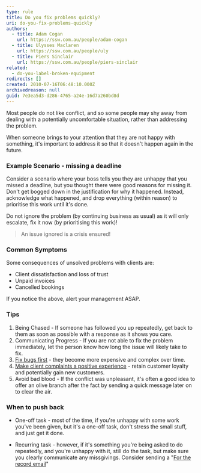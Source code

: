 ```yaml
---
type: rule
title: Do you fix problems quickly?
uri: do-you-fix-problems-quickly
authors:
  - title: Adam Cogan
    url: https://ssw.com.au/people/adam-cogan
  - title: Ulysses Maclaren
    url: https://ssw.com.au/people/uly
  - title: Piers Sinclair
    url: https://ssw.com.au/people/piers-sinclair
related:
  - do-you-label-broken-equipment
redirects: []
created: 2010-07-16T06:48:10.000Z
archivedreason: null
guid: 7e3ea5d3-d286-4765-a24e-16d7a260bd8d
---
```

Most people do not like conflict, and so some people may shy away from dealing with a potentially uncomfortable situation, rather than addressing the problem.

When someone brings to your attention that they are not happy with something, it's important to address it so that it doesn't happen again in the future. 

<!--endintro-->

### Example Scenario - missing a deadline

Consider a scenario where your boss tells you they are unhappy that you missed a deadline, but you thought there were good reasons for missing it. Don't get bogged down in the justification for why it happened. Instead, acknowledge what happened, and drop everything (within reason) to prioritise this work until it's done.

Do not ignore the problem (by continuing business as usual) as it will only escalate, fix it now (by prioritising this work)!

> An issue ignored is a crisis ensured!

### Common Symptoms

Some consequences of unsolved problems with clients are:

* Client dissatisfaction and loss of trust
* Unpaid invoices
* Cancelled bookings

If you notice the above, alert your management ASAP.

### Tips

1. Being Chased - If someone has followed you up repeatedly, get back to them as soon as possible with a response as it shows you care.
2. Communicating Progress - If you are not able to fix the problem immediately, let the person know how long the issue will likely take to fix.
3. [Fix bugs first](https://ssw.com.au/rules/management-do-you-fix-bugs-first/) - they become more expensive and complex over time.
6. [Make client complaints a positive experience](https://ssw.com.au/rules/make-complaints-a-positive-experience/) - retain customer loyalty and potentially gain new customers.
7. Avoid bad blood - If the conflict was unpleasant, it's often a good idea to offer an olive branch after the fact by sending a quick message later on to clear the air.

### When to push back

* One-off task - most of the time, if you're unhappy with some work you've been given, but it's a one-off task, don't stress the small stuff, and just get it done.

* Recurring task - however, if it's something you're being asked to do repeatedly, and you're unhappy with it, still do the task, but make sure you clearly communicate any missgivings. Consider sending a "[For the record email](https://ssw.com.au/rules/for-the-record/)"

